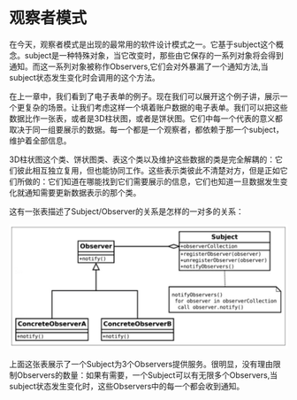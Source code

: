 # 观察者模式

在今天，观察者模式是出现的最常用的软件设计模式之一。它基于subject这个概念。subject是一种特殊对象，当它改变时，那些由它保存的一系列对象将会得到通知。而这一系列对象被称作Observers,它们会对外暴漏了一个通知方法,当subject状态发生变化时会调用的这个方法。

在上一章中，我们看到了电子表单的例子。现在我们可以展开这个例子讲，展示一个更复杂的场景。让我们考虑这样一个填着账户数据的电子表单。我们可以把这些数据比作一张表，或者是3D柱状图，或者是饼状图。它们中每一个代表的意义都取决于同一组要展示的数据。每一个都是一个观察者，都依赖于那一个subject，维护着全部信息。

3D柱状图这个类、饼状图类、表这个类以及维护这些数据的类是完全解耦的：它们彼此相互独立复用，但也能协同工作。这些表示类彼此不清楚对方，但是正如它们所做的：它们知道在哪能找到它们需要展示的信息，它们也知道一旦数据发生变化就通知需要更新数据表示的那个类。

这有一张表描述了Subject/Observer的关系是怎样的一对多的关系：

![](images/chapter2_1.png)

上面这张表展示了一个Subject为3个Observers提供服务。很明显，没有理由限制Observers的数量：如果有需要，一个Subject可以有无限多个Observers,当subject状态发生变化时，这些Observers中的每一个都会收到通知。